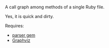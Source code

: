 A call graph among methods of a single Ruby file.

Yes, it is quick and dirty.

Requires:
- [parser gem](https://github.com/whitequark/parser)
- [Graphviz](http://www.graphviz.org/)
